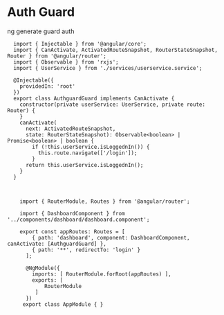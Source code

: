 # Auth Guard

ng generate guard auth

      import { Injectable } from '@angular/core';
      import { CanActivate, ActivatedRouteSnapshot, RouterStateSnapshot, Router } from '@angular/router';
      import { Observable } from 'rxjs';
      import { UserService } from './services/userservice.service';

      @Injectable({
        providedIn: 'root'
      })
      export class AuthguardGuard implements CanActivate {
        constructor(private userService: UserService, private route: Router) {
        }
        canActivate(
          next: ActivatedRouteSnapshot,
          state: RouterStateSnapshot): Observable<boolean> | Promise<boolean> | boolean {
            if (!this.userService.isLoggednIn()) {
              this.route.navigate(['/login']);
            }
          return this.userService.isLoggednIn();
        }
      }
    
  
  
        import { RouterModule, Routes } from '@angular/router';

        import { DashboardComponent } from '../components/dashboard/dashboard.component';

        export const appRoutes: Routes = [
            { path: 'dashboard', component: DashboardComponent, canActivate: [AuthguardGuard] },
            { path: '**', redirectTo: 'login' }
          ];

          @NgModule({
            imports: [ RouterModule.forRoot(appRoutes) ],
            exports: [
                RouterModule
             ]
          })
         export class AppModule { }



